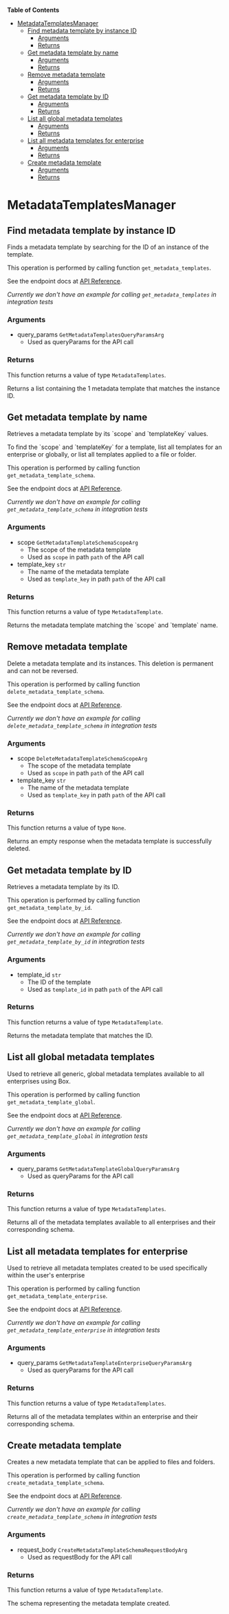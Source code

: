 <!-- START doctoc generated TOC please keep comment here to allow auto update -->
<!-- DON'T EDIT THIS SECTION, INSTEAD RE-RUN doctoc TO UPDATE -->
**Table of Contents**

- [MetadataTemplatesManager](#metadatatemplatesmanager)
  - [Find metadata template by instance ID](#find-metadata-template-by-instance-id)
    - [Arguments](#arguments)
    - [Returns](#returns)
  - [Get metadata template by name](#get-metadata-template-by-name)
    - [Arguments](#arguments-1)
    - [Returns](#returns-1)
  - [Remove metadata template](#remove-metadata-template)
    - [Arguments](#arguments-2)
    - [Returns](#returns-2)
  - [Get metadata template by ID](#get-metadata-template-by-id)
    - [Arguments](#arguments-3)
    - [Returns](#returns-3)
  - [List all global metadata templates](#list-all-global-metadata-templates)
    - [Arguments](#arguments-4)
    - [Returns](#returns-4)
  - [List all metadata templates for enterprise](#list-all-metadata-templates-for-enterprise)
    - [Arguments](#arguments-5)
    - [Returns](#returns-5)
  - [Create metadata template](#create-metadata-template)
    - [Arguments](#arguments-6)
    - [Returns](#returns-6)

<!-- END doctoc generated TOC please keep comment here to allow auto update -->

# MetadataTemplatesManager

## Find metadata template by instance ID

Finds a metadata template by searching for the ID of an instance of the
template.

This operation is performed by calling function `get_metadata_templates`.

See the endpoint docs at
[API Reference](https://developer.box.com/reference/get-metadata-templates/).

*Currently we don't have an example for calling `get_metadata_templates` in integration tests*

### Arguments

- query_params `GetMetadataTemplatesQueryParamsArg`
  - Used as queryParams for the API call


### Returns

This function returns a value of type `MetadataTemplates`.

Returns a list containing the 1 metadata template that matches the
instance ID.


## Get metadata template by name

Retrieves a metadata template by its &#x60;scope&#x60; and &#x60;templateKey&#x60; values.

To find the &#x60;scope&#x60; and &#x60;templateKey&#x60; for a template, list all templates for
an enterprise or globally, or list all templates applied to a file or folder.

This operation is performed by calling function `get_metadata_template_schema`.

See the endpoint docs at
[API Reference](https://developer.box.com/reference/get-metadata-templates-id-id-schema/).

*Currently we don't have an example for calling `get_metadata_template_schema` in integration tests*

### Arguments

- scope `GetMetadataTemplateSchemaScopeArg`
  - The scope of the metadata template
  - Used as `scope` in path `path` of the API call
- template_key `str`
  - The name of the metadata template
  - Used as `template_key` in path `path` of the API call


### Returns

This function returns a value of type `MetadataTemplate`.

Returns the metadata template matching the &#x60;scope&#x60;
and &#x60;template&#x60; name.


## Remove metadata template

Delete a metadata template and its instances.
This deletion is permanent and can not be reversed.

This operation is performed by calling function `delete_metadata_template_schema`.

See the endpoint docs at
[API Reference](https://developer.box.com/reference/delete-metadata-templates-id-id-schema/).

*Currently we don't have an example for calling `delete_metadata_template_schema` in integration tests*

### Arguments

- scope `DeleteMetadataTemplateSchemaScopeArg`
  - The scope of the metadata template
  - Used as `scope` in path `path` of the API call
- template_key `str`
  - The name of the metadata template
  - Used as `template_key` in path `path` of the API call


### Returns

This function returns a value of type `None`.

Returns an empty response when the metadata
template is successfully deleted.


## Get metadata template by ID

Retrieves a metadata template by its ID.

This operation is performed by calling function `get_metadata_template_by_id`.

See the endpoint docs at
[API Reference](https://developer.box.com/reference/get-metadata-templates-id/).

*Currently we don't have an example for calling `get_metadata_template_by_id` in integration tests*

### Arguments

- template_id `str`
  - The ID of the template
  - Used as `template_id` in path `path` of the API call


### Returns

This function returns a value of type `MetadataTemplate`.

Returns the metadata template that matches the ID.


## List all global metadata templates

Used to retrieve all generic, global metadata templates available to all
enterprises using Box.

This operation is performed by calling function `get_metadata_template_global`.

See the endpoint docs at
[API Reference](https://developer.box.com/reference/get-metadata-templates-global/).

*Currently we don't have an example for calling `get_metadata_template_global` in integration tests*

### Arguments

- query_params `GetMetadataTemplateGlobalQueryParamsArg`
  - Used as queryParams for the API call


### Returns

This function returns a value of type `MetadataTemplates`.

Returns all of the metadata templates available to all enterprises
and their corresponding schema.


## List all metadata templates for enterprise

Used to retrieve all metadata templates created to be used specifically within
the user&#x27;s enterprise

This operation is performed by calling function `get_metadata_template_enterprise`.

See the endpoint docs at
[API Reference](https://developer.box.com/reference/get-metadata-templates-enterprise/).

*Currently we don't have an example for calling `get_metadata_template_enterprise` in integration tests*

### Arguments

- query_params `GetMetadataTemplateEnterpriseQueryParamsArg`
  - Used as queryParams for the API call


### Returns

This function returns a value of type `MetadataTemplates`.

Returns all of the metadata templates within an enterprise
and their corresponding schema.


## Create metadata template

Creates a new metadata template that can be applied to
files and folders.

This operation is performed by calling function `create_metadata_template_schema`.

See the endpoint docs at
[API Reference](https://developer.box.com/reference/post-metadata-templates-schema/).

*Currently we don't have an example for calling `create_metadata_template_schema` in integration tests*

### Arguments

- request_body `CreateMetadataTemplateSchemaRequestBodyArg`
  - Used as requestBody for the API call


### Returns

This function returns a value of type `MetadataTemplate`.

The schema representing the metadata template created.


